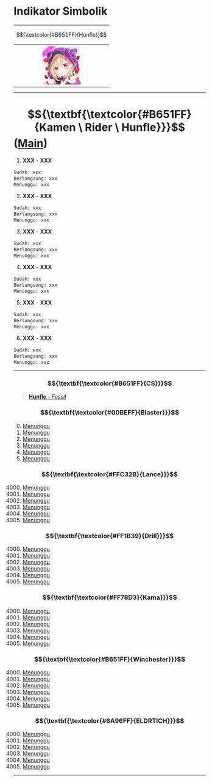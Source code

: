 # Indikator Simbolik
<div align="center">
<table style="margin-left: auto; margin-right: auto;"><tr>
  <td><p align="center">
    $${\textcolor{#B651FF}{Hunfle}}$$
  </p></td></tr><tr><th>
    <img src="https://github.com/Minecube1510/s4mpl3_m3m0ry/blob/main/B1-Main_Images_Storage/B1.001-BTC_Symbols/e05_HuPaWi.png", width="100">
  </th></tr>
</table>
</div>

---

# $${\textbf{\textcolor{#B651FF}{Kamen \ Rider \ Hunfle}}}$$ ([Main](https://github.com/Minecube1510/s4mpl3_m3m0ry/tree/main/A1-Main_Samples_Abouts/a5'5_B005'h_KR_Hunfle))

1. **XXX** - **XXX**
```
Sudah: xxx
Berlangsung: xxx
Menunggu: xxx
```
2. **XXX** - **XXX**
```
Sudah: xxx
Berlangsung: xxx
Menunggu: xxx
```
3. **XXX** - **XXX**
```
Sudah: xxx
Berlangsung: xxx
Menunggu: xxx
```
4. **XXX** - **XXX**
```
Sudah: xxx
Berlangsung: xxx
Menunggu: xxx
```
5. **XXX** - **XXX**
```
Sudah: xxx
Berlangsung: xxx
Menunggu: xxx
```
6. **XXX** - **XXX**
```
Sudah: xxx
Berlangsung: xxx
Menunggu: xxx
```

---

### $${\textbf{\textcolor{#B651FF}{CS}}}$$
> [**Hunfle** - *Fossil*](CS)

### $${\textbf{\textcolor{#00BEFF}{Blaster}}}$$
000. [Menunggu](CS)
000. [Menunggu](CS)
000. [Menunggu](CS)
000. [Menunggu](CS)
000. [Menunggu](CS)
000. [Menunggu](CS)

### $${\textbf{\textcolor{#FFC32B}{Lance}}}$$
4000. [Menunggu](CS)
4000. [Menunggu](CS)
4000. [Menunggu](CS)
4000. [Menunggu](CS)
4000. [Menunggu](CS)
4000. [Menunggu](CS)

### $${\textbf{\textcolor{#FF1B39}{Drill}}}$$
4000. [Menunggu](CS)
4000. [Menunggu](CS)
4000. [Menunggu](CS)
4000. [Menunggu](CS)
4000. [Menunggu](CS)
4000. [Menunggu](CS)

### $${\textbf{\textcolor{#FF78D3}{Kama}}}$$
4000. [Menunggu](CS)
4000. [Menunggu](CS)
4000. [Menunggu](CS)
4000. [Menunggu](CS)
4000. [Menunggu](CS)
4000. [Menunggu](CS)

### $${\textbf{\textcolor{#B651FF}{Winchester}}}$$
4000. [Menunggu](CS)
4000. [Menunggu](CS)
4000. [Menunggu](CS)
4000. [Menunggu](CS)
4000. [Menunggu](CS)
4000. [Menunggu](CS)

### $${\textbf{\textcolor{#6A96FF}{ELDRTICH}}}$$
4000. [Menunggu](CS)
4000. [Menunggu](CS)
4000. [Menunggu](CS)
4000. [Menunggu](CS)
4000. [Menunggu](CS)
4000. [Menunggu](CS)
---
